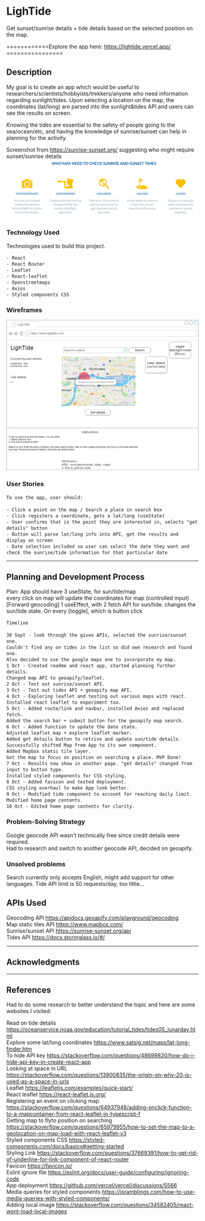 <!-- GA SEI 32 Project 2: FrontEnd with API -->
<!-- ZY, 1 Oct 2021 -->

# LighTide

Get sunset/sunrise details + tide details based on the selected position on the map.  

============Explore the app here: https://lightide.vercel.app/ ================

## Description

My goal is to create an app which would be useful to researchers/scientists/hobbyists/trekkers/anyone who need information regarding sunlight/tides. Upon selecting a location on the map, the coordinates (lat/long) are parsed into the sunlight&tides API and users can see the results on screen.

Knowing the tides are essential to the safety of people going to the sea/ocean/etc, and having the knowledge of sunrise/sunset can help in planning for the activity.

Screenshot from https://sunrise-sunset.org/ suggesting who might require sunset/sunrise details
<img src="Images/sunrise_sunset.png"/>

### Technology Used
Technologies used to build this project. 

```
- React
- React Router
- Leaflet
- React-leaflet
- Openstreetmaps
- Axios
- Styled components CSS
```

### Wireframes
<img src="Images/wireframe.png"/>

### User Stories


```
To use the app, user should:

- Click a point on the map / Search a place in search box
- Click registers a coordinate, gets a lat/long (useState)
- User confirms that is the point they are interested in, selects "get details" button
- Button will parse lat/long info into API, get the results and display on screen
- Date selection included so user can select the date they want and check the sunrise/tide information for that particular date

```

---

## Planning and Development Process
Plan:
App should have 3 useState, for sun/tide/map  
every click on map will update the coordinates for map (controlled input) [Forward geocoding]
1 useEffect, with 2 fetch API for sun/tide. changes the sun/tide state. On every [toggle], which is button click  


```
Timeline

30 Sept - look through the given APIs, selected the sunrise/sunset one. 
Couldn't find any on tides in the list so did own research and found one. 
Also decided to use the google maps one to incorporate my map.
1 Oct - Created readme and react app, started planning further details. 
Changed map API to geoapify/leaflet.
2 Oct - Test out sunrise/sunset API.
3 Oct - Test out tides API + geoapify map API.
4 Oct - Exploring leaflet and testing out various maps with react. Installed react leaflet to experiment too.
5 Oct - Added route/link and navbar, installed Axios and replaced fetch.
Added the search bar + submit button for the geoapify map search.
6 Oct - Added function to update the date state. 
Adjusted leaflet map + explore leaflet marker.
Added get details button to retrive and update sun/tide details.
Successfully shifted Map from App to its own component.
Added Mapbox static tile layer.
Got the map to focus on position on searching a place. MVP Done!
7 Oct - Results now show in another page. "get details" changed from input to button type.
Installed styled components for CSS styling.
8 Oct - Added favicon and tested deployment.
CSS styling overhaul to make App look better.
9 Oct - Modified tide component to account for reaching daily limit.
Modified home page contents.
10 Oct - Edited home page contents for clarity.
```

### Problem-Solving Strategy

Google geocode API wasn't technically free since credit details were required.  
Had to research and switch to another geocode API, decided on geoapify.   


### Unsolved problems

Search currently only accepts English, might add support for other languages.
Tide API limit is 50 requests/day, too little...

## APIs Used

Geocoding API https://apidocs.geoapify.com/playground/geocoding  
Map static tiles API https://www.mapbox.com/  
Sunrise/sunset API https://sunrise-sunset.org/api  
Tides API https://docs.stormglass.io/#/  

---

## Acknowledgments


---

 ## References
Had to do some research to better understand the topic and here are some websites I visited:  

Read on tide details https://oceanservice.noaa.gov/education/tutorial_tides/tides05_lunarday.html  
Explore some lat/long coordinates https://www.satsig.net/maps/lat-long-finder.htm  
To hide API key https://stackoverflow.com/questions/48699820/how-do-i-hide-api-key-in-create-react-app  
Looking at space in URL https://stackoverflow.com/questions/13900835/the-origin-on-why-20-is-used-as-a-space-in-urls  
Leaflet https://leafletjs.com/examples/quick-start/  
React leaflet https://react-leaflet.js.org/  
Registering an event on clicking map https://stackoverflow.com/questions/64937948/adding-onclick-function-to-a-mapcontainer-from-react-leaflet-in-typescript-f  
Getting map to flyto position on searching https://stackoverflow.com/questions/65979955/how-to-set-the-map-to-a-geolocation-on-map-load-with-react-leaflet-v3  
Styled components CSS https://styled-components.com/docs/basics#getting-started  
Styling Link https://stackoverflow.com/questions/37669391/how-to-get-rid-of-underline-for-link-component-of-react-router  
Favicon https://favicon.io/  
Eslint ignore file https://eslint.org/docs/user-guide/configuring/ignoring-code  
App deployment https://github.com/vercel/vercel/discussions/5566  
Media queries for styled components https://jsramblings.com/how-to-use-media-queries-with-styled-components/  
Adding local image https://stackoverflow.com/questions/34582405/react-wont-load-local-images  